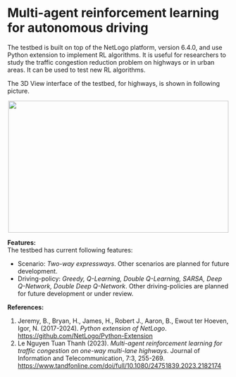 # Multi-agent reinforcement learning for autonomous driving
 
 The testbed is built on top of the NetLogo platform, version 6.4.0, and use Python extension to implement RL algorithms.
 It is useful for researchers to study the traffic congestion reduction problem on highways or in urban areas. It can be used to test new RL algorithms.

 The 3D View interface of the testbed, for highways, is shown in following picture.
<p align="center">
 <img src="https://github.com/user-attachments/assets/7bd1751e-66b0-4bd1-9968-5888a9cb6eb9" class="center" width="500" height="300">
</p>

**Features:** <br />
The testbed has current following features:
- Scenario: _Two-way expressways_. Other scenarios are planned for future development.
- Driving-policy: _Greedy, Q-Learning, Double Q-Learning, SARSA, Deep Q-Network, Double Deep Q-Network_. Other driving-policies are planned for future development or under review.
 
 **References:**
 1. Jeremy, B., Bryan, H., James, H., Robert J., Aaron, B., Ewout ter Hoeven, Igor, N. (2017-2024). _Python extension of NetLogo_. https://github.com/NetLogo/Python-Extension
 2. Le Nguyen Tuan Thanh (2023). _Multi-agent reinforcement learning for traffic congestion on one-way multi-lane highways_. Journal of Information and Telecommunication, 7:3, 255-269. https://www.tandfonline.com/doi/full/10.1080/24751839.2023.2182174

